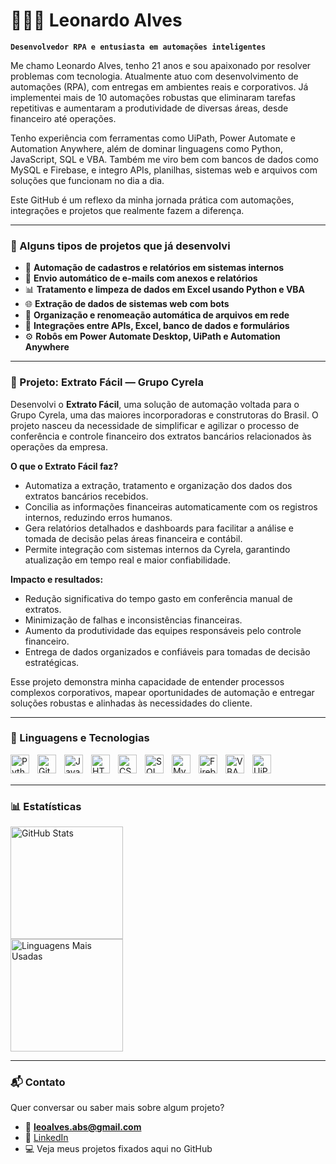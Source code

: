 # 👨🏻‍💻 Leonardo Alves

**`Desenvolvedor RPA e entusiasta em automações inteligentes`**

Me chamo Leonardo Alves, tenho 21 anos e sou apaixonado por resolver problemas com tecnologia. Atualmente atuo com desenvolvimento de automações (RPA), com entregas em ambientes reais e corporativos. Já implementei mais de 10 automações robustas que eliminaram tarefas repetitivas e aumentaram a produtividade de diversas áreas, desde financeiro até operações.

Tenho experiência com ferramentas como UiPath, Power Automate e Automation Anywhere, além de dominar linguagens como Python, JavaScript, SQL e VBA. Também me viro bem com bancos de dados como MySQL e Firebase, e integro APIs, planilhas, sistemas web e arquivos com soluções que funcionam no dia a dia.

Este GitHub é um reflexo da minha jornada prática com automações, integrações e projetos que realmente fazem a diferença.

---

### 🚀 Alguns tipos de projetos que já desenvolvi

- 🔁 **Automação de cadastros e relatórios em sistemas internos**  
- 📨 **Envio automático de e-mails com anexos e relatórios**  
- 📊 **Tratamento e limpeza de dados em Excel usando Python e VBA**  
- 🌐 **Extração de dados de sistemas web com bots**  
- 📁 **Organização e renomeação automática de arquivos em rede**  
- 🔗 **Integrações entre APIs, Excel, banco de dados e formulários**  
- ⚙️ **Robôs em Power Automate Desktop, UiPath e Automation Anywhere**

---

### 🏢 Projeto: Extrato Fácil — Grupo Cyrela

Desenvolvi o **Extrato Fácil**, uma solução de automação voltada para o Grupo Cyrela, uma das maiores incorporadoras e construtoras do Brasil. O projeto nasceu da necessidade de simplificar e agilizar o processo de conferência e controle financeiro dos extratos bancários relacionados às operações da empresa.

**O que o Extrato Fácil faz?**

- Automatiza a extração, tratamento e organização dos dados dos extratos bancários recebidos.  
- Concilia as informações financeiras automaticamente com os registros internos, reduzindo erros humanos.  
- Gera relatórios detalhados e dashboards para facilitar a análise e tomada de decisão pelas áreas financeira e contábil.  
- Permite integração com sistemas internos da Cyrela, garantindo atualização em tempo real e maior confiabilidade.

**Impacto e resultados:**

- Redução significativa do tempo gasto em conferência manual de extratos.  
- Minimização de falhas e inconsistências financeiras.  
- Aumento da produtividade das equipes responsáveis pelo controle financeiro.  
- Entrega de dados organizados e confiáveis para tomadas de decisão estratégicas.

Esse projeto demonstra minha capacidade de entender processos complexos corporativos, mapear oportunidades de automação e entregar soluções robustas e alinhadas às necessidades do cliente.

---

### 🤖 Linguagens e Tecnologias

<img align="left" alt="Python" title="Python" width="30px" style="padding-right: 10px;" src="https://cdn.jsdelivr.net/gh/devicons/devicon/icons/python/python-original.svg" />
<img align="left" alt="Git" title="Git" width="30px" style="padding-right: 10px;" src="https://cdn.jsdelivr.net/gh/devicons/devicon/icons/git/git-original.svg" />
<img align="left" alt="JavaScript" title="JavaScript" width="30px" style="padding-right: 10px;" src="https://cdn.jsdelivr.net/gh/devicons/devicon/icons/javascript/javascript-original.svg" />
<img align="left" alt="HTML" title="HTML" width="30px" style="padding-right: 10px;" src="https://cdn.jsdelivr.net/gh/devicons/devicon/icons/html5/html5-original.svg" />
<img align="left" alt="CSS" title="CSS" width="30px" style="padding-right: 10px;" src="https://cdn.jsdelivr.net/gh/devicons/devicon/icons/css3/css3-original.svg" />
<img align="left" alt="SQL" title="SQL" width="30px" style="padding-right: 10px;" src="https://img.icons8.com/ios-filled/50/4a90e2/sql.png" />
<img align="left" alt="MySQL" title="MySQL" width="30px" style="padding-right: 10px;" src="https://cdn.jsdelivr.net/gh/devicons/devicon/icons/mysql/mysql-original.svg" />
<img align="left" alt="Firebase" title="Firebase" width="30px" style="padding-right: 10px;" src="https://img.icons8.com/color/48/firebase.png" />
<img align="left" alt="VBA" title="VBA" width="30px" style="padding-right: 10px;" src="https://img.icons8.com/color/48/microsoft-excel-2019--v1.png" />
<img align="left" alt="UiPath" title="UiPath" width="30px" style="padding-right: 10px;" src="https://img.icons8.com/color/48/uipath.png" />

<br/><br/>

---

### 📊 Estatísticas

<img alt="GitHub Stats" height="180" src="https://github-readme-stats.vercel.app/api?username=leonardoalvesdev&show_icons=true&theme=tokyonight&include_all_commits=true&locale=pt-br" />

<br/>

<img alt="Linguagens Mais Usadas" height="180" src="https://github-readme-stats.vercel.app/api/top-langs/?username=leonardoalvesdev&theme=tokyonight&layout=compact&custom_title=Tecnologias&langs_count=8" />

---

### 📬 Contato

Quer conversar ou saber mais sobre algum projeto?

- 📧 **leoalves.abs@gmail.com**  
- 💼 [LinkedIn](https://www.linkedin.com/in/leonardoabs/)  
- 💻 Veja meus projetos fixados aqui no GitHub

